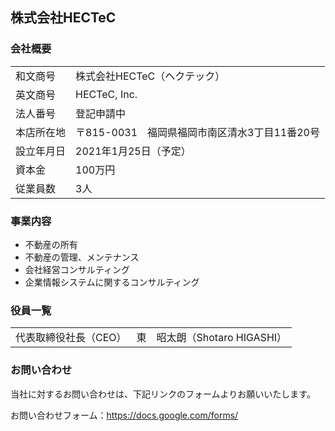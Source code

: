 ## 株式会社HECTeC

### 会社概要

|  |  |
| --- | --- |
| 和文商号 | 株式会社HECTeC（ヘクテック） |
| 英文商号 | HECTeC, Inc. |
| 法人番号 | 登記申請中 |
| 本店所在地 | 〒815-0031　福岡県福岡市南区清水3丁目11番20号 |
| 設立年月日 | 2021年1月25日（予定） |
| 資本金 | 100万円 |
| 従業員数 | 3人 |

### 事業内容

- 不動産の所有
- 不動産の管理、メンテナンス
- 会社経営コンサルティング
- 企業情報システムに関するコンサルティング

### 役員一覧

|  |  |
| --- | --- |
| 代表取締役社長（CEO） | 東　昭太朗（Shotaro HIGASHI） |

### お問い合わせ

当社に対するお問い合わせは、下記リンクのフォームよりお願いいたします。

お問い合わせフォーム：https://docs.google.com/forms/
